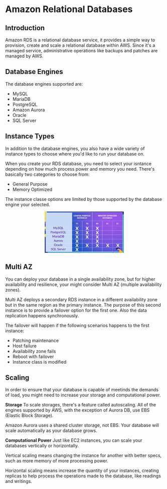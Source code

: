 # Amazon Relational Databases

## Introduction

Amazon RDS is a relational database service, it provides a simple way to provision, create and scale a relational database within AWS. Since it's a managed service, administrative operations like backups and patches are managed by AWS.

## Database Engines

The database engines supported are:

- MySQL
- MariaDB
- PostgreSQL
- Amazon Aurora
- Oracle
- SQL Server

## Instance Types

In addition to the database engines, you also have a wide variety of instance types to choose where you'd like to run your database on.

When you create your RDS database, you need to select your isntance depending on how much process power and memory you need. There's basically two categories to choose from:

- General Purpose
- Memory Optimized

The instance classe options are limited by those supported by the database engine your selected.

<p align="center">
 <img src="images/databases-rds.png" alt="RDS Instance Types" width="50%" height="50%" />
</p>

## Multi AZ

You can deploy your database in a single availability zone, but for higher availability and resilience, your might consider Multi AZ (multiple availability zones).

Multi AZ deploys a secondary RDS instance in a different availability zone but in the same region as the primary instance. The purpose of this second instance is to provide a failover option for the first one. Also the data replication happens synchronously.

The failover will happen if the following scenarios happens to the first instance:

- Patching maintenance
- Host failure
- Availability zone fails
- Reboot with failover
- Instance class is modified

## Scaling

In order to ensure that your database is capable of meetinds the demands of load, you might need to increase your storage and computational power.

<b>Storage</b>
To scale storages, there's a feature called autoscaling. All of the engines supported by AWS, with the exception of Aurora DB, use EBS (Elastic Block Storage).

Amazon Aurora uses a shared cluster storage, not EBS. Your database will scale automatically as your database grows.

<b>Computational Power</b>
Just like EC2 instances, you can scale your databases vertically or horizontally.

Vertical scaling means changing the instance for another with better specs, such as more memory of more processing power.

Horizontal scaling means increase the quantity of your instances, creating replicas to help process the operations made to the database, like readings and writings.